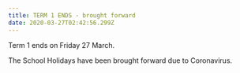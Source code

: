 ```yaml
---
title: TERM 1 ENDS - brought forward
date: 2020-03-27T02:42:56.299Z
---
```

Term 1 ends on Friday 27 March.  



The School Holidays have been brought forward due to Coronavirus.